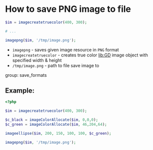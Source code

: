 # How to save PNG image to file

```php
$im = imagecreatetruecolor(400, 300);

# ...

imagepng($im, '/tmp/image.png');
```

- `imagepng` - saves given image resource in `PNG` format
- `imagecreatetruecolor` - creates true color [lib:GD](https://onelinerhub.com/php-gd/how-to-install-gd-for-php-on-ubuntu-ubuntuversion) image object with specified width & height
- `/tmp/image.png` - path to file save image to

group: save_formats

## Example: 
```php
<?php

$im = imagecreatetruecolor(400, 300);

$c_black = imageColorAllocate($im, 0,0,0);
$c_green = imageColorAllocate($im, 46,204,64);

imageellipse($im, 200, 150, 100, 100, $c_green);

imagepng($im, '/tmp/image.png');
```

